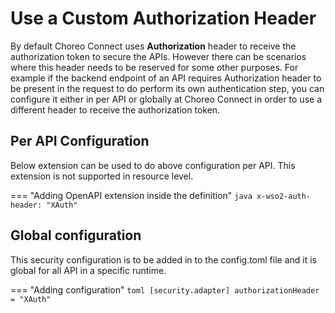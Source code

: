 # Use a Custom Authorization Header

By default Choreo Connect uses **Authorization** header to receive the authorization token to secure the APIs. However there can be scenarios where this header needs to be reserved for some other purposes. For example if the backend endpoint of an API requires Authorization header to be present in the request to do perform its own authentication step, you can configure it either in per API or globally at Choreo Connect in order to use a different header to receive the authorization token.

## Per API Configuration

Below extension can be used to do above configuration per API. This extension is not supported in resource level.

=== "Adding OpenAPI extension inside the definition"
    ``` java
    x-wso2-auth-header: "XAuth"
    ```

## Global configuration

This security configuration is to be added in to the config.toml file and it is global for all API in a specific runtime.

=== "Adding configuration"
    ``` toml
    [security.adapter]
      authorizationHeader = "XAuth"
    ```
